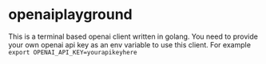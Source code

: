 # openaiplayground
This is a terminal based openai client written in golang. You need to provide your own openai api key as an env variable to use this client. For example
`export OPENAI_API_KEY=yourapikeyhere`